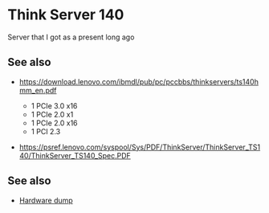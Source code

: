 # Think Server 140

Server that I got as a present long ago

## See also

- https://download.lenovo.com/ibmdl/pub/pc/pccbbs/thinkservers/ts140hmm_en.pdf

  - 1 PCIe 3.0 x16
  - 1 PCIe 2.0 x1
  - 1 PCIe 2.0 x16
  - 1 PCI 2.3

- https://psref.lenovo.com/syspool/Sys/PDF/ThinkServer/ThinkServer_TS140/ThinkServer_TS140_Spec.PDF

## See also

- [Hardware dump](../580)
